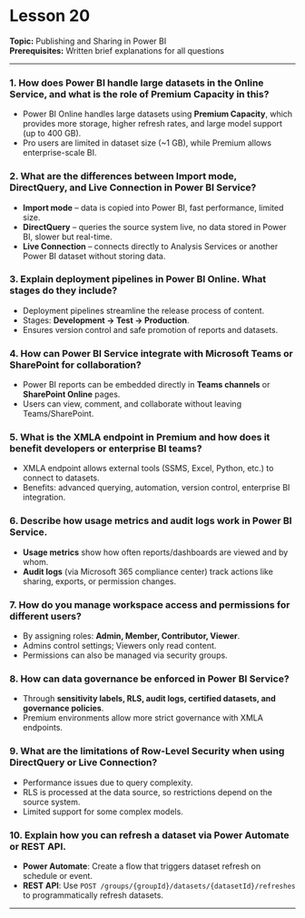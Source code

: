 # Lesson 20  
**Topic:** Publishing and Sharing in Power BI  
**Prerequisites:** Written brief explanations for all questions  

---

### 1. How does Power BI handle large datasets in the Online Service, and what is the role of Premium Capacity in this?  
- Power BI Online handles large datasets using **Premium Capacity**, which provides more storage, higher refresh rates, and large model support (up to 400 GB).  
- Pro users are limited in dataset size (~1 GB), while Premium allows enterprise-scale BI.  

### 2. What are the differences between Import mode, DirectQuery, and Live Connection in Power BI Service?  
- **Import mode** – data is copied into Power BI, fast performance, limited size.  
- **DirectQuery** – queries the source system live, no data stored in Power BI, slower but real-time.  
- **Live Connection** – connects directly to Analysis Services or another Power BI dataset without storing data.  

### 3. Explain deployment pipelines in Power BI Online. What stages do they include?  
- Deployment pipelines streamline the release process of content.  
- Stages: **Development → Test → Production**.  
- Ensures version control and safe promotion of reports and datasets.  

### 4. How can Power BI Service integrate with Microsoft Teams or SharePoint for collaboration?  
- Power BI reports can be embedded directly in **Teams channels** or **SharePoint Online** pages.  
- Users can view, comment, and collaborate without leaving Teams/SharePoint.  

### 5. What is the XMLA endpoint in Premium and how does it benefit developers or enterprise BI teams?  
- XMLA endpoint allows external tools (SSMS, Excel, Python, etc.) to connect to datasets.  
- Benefits: advanced querying, automation, version control, enterprise BI integration.  

### 6. Describe how usage metrics and audit logs work in Power BI Service.  
- **Usage metrics** show how often reports/dashboards are viewed and by whom.  
- **Audit logs** (via Microsoft 365 compliance center) track actions like sharing, exports, or permission changes.  

### 7. How do you manage workspace access and permissions for different users?  
- By assigning roles: **Admin, Member, Contributor, Viewer**.  
- Admins control settings; Viewers only read content.  
- Permissions can also be managed via security groups.  

### 8. How can data governance be enforced in Power BI Service?  
- Through **sensitivity labels, RLS, audit logs, certified datasets, and governance policies**.  
- Premium environments allow more strict governance with XMLA endpoints.  

### 9. What are the limitations of Row-Level Security when using DirectQuery or Live Connection?  
- Performance issues due to query complexity.  
- RLS is processed at the data source, so restrictions depend on the source system.  
- Limited support for some complex models.  

### 10. Explain how you can refresh a dataset via Power Automate or REST API.  
- **Power Automate**: Create a flow that triggers dataset refresh on schedule or event.  
- **REST API**: Use `POST /groups/{groupId}/datasets/{datasetId}/refreshes` to programmatically refresh datasets.  

---
